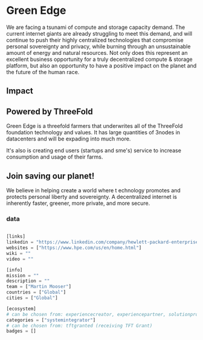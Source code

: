 # Green Edge
We are facing a tsunami of compute and storage capacity demand. The current internet giants are already struggling to meet this demand, and will continue to push their highly centralized technologies that compromise personal sovereignty and privacy, while burning through an unsustainable amount of energy and natural resources. Not only does this represent an excellent business opportunity for a truly decentralized compute & storage platform, but also an opportunity to have a positive impact on the planet and the future of the human race.
## Impact

## Powered by ThreeFold
Green Edge is a threefold farmers that underwrites all of the ThreeFold foundation technology and values.  It has large quantities of 3nodes in datacenters and will be expading into much more.  

It's also is creating end users (startups and sme's) service to increase consumption and usage of their farms.

## Join saving our planet!
We believe in helping create a world where t    echnology promotes and protects personal liberty and sovereignty. A decentralized internet is inherently faster, greener, more private, and more secure.

### data

```python

[links]
linkedin = "https://www.linkedin.com/company/hewlett-packard-enterprise/"
websites = ["https://www.hpe.com/us/en/home.html"]
wiki = ""
video = ""

[info]
mission = ""
description = ""
team = ["Martin Mooser"]
countries = ["Global"]
cities = ["Global"]

[ecosystem]
# can be chosen from: experiencecreator, experiencepartner, solutionprovider, farmer, systemintegrator
categories = ["systemintegrator"]
# can be chosen from: tftgranted (receiving TFT Grant)
badges = []

```
